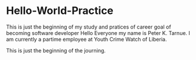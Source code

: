 # Hello-World-Practice
This is just the beginning of my study and pratices of career goal of becoming software developer
Hello Everyone my name is Peter K. Tarnue. I am currently a partime employee at Youth Crime Watch of Liberia.

This is just the beginning of the journing.
